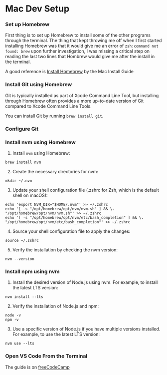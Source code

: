 # Mac Dev Setup

### Set up Homebrew
First thing is to set up Homebrew to install some of the other programs through the terminal. The thing that kept throwing me off when I first started installing Homebrew was that it would give me an error of `zsh:command not found: brew` upon further investigation, I was missing a critical step on reading the last two lines that Hombrew would give me after the install in the terminal. 

A good reference is [Install Homebrew](https://mac.install.guide/homebrew/3) by the Mac Install Guide

### Install Git using Homebrew
Git is typically installed as part of Xcode Command Line Tool, but installing through Homebrew often provides a more up-to-date version of Git compared to Xcode Command Line Tools. 

You can install Git by running `brew install git`.

### Configure Git

### Install nvm using Homebrew

1. Install `nvm` using Homebrew:
```
brew install nvm
```
2. Create the necessary directories for nvm:
```
mkdir ~/.nvm
```
3. Update your shell configuration file (.zshrc for Zsh, which is the default shell on macOS):
```
echo 'export NVM_DIR="$HOME/.nvm"' >> ~/.zshrc
echo '[ -s "/opt/homebrew/opt/nvm/nvm.sh" ] && \. "/opt/homebrew/opt/nvm/nvm.sh"' >> ~/.zshrc
echo '[ -s "/opt/homebrew/opt/nvm/etc/bash_completion" ] && \. "/opt/homebrew/opt/nvm/etc/bash_completion"' >> ~/.zshrc
```
4. Source your shell configuration file to apply the changes:
```
source ~/.zshrc
```
5. Verify the installation by checking the nvm version:
```
nvm --version
```

### Install npm using nvm

1. Install the desired version of Node.js using nvm. For example, to install the latest LTS version:
```
nvm install --lts
```
2. Verify the installation of Node.js and npm:
```
node -v
npm -v
```
3. Use a specific version of Node.js if you have multiple versions installed. For example, to use the latest LTS version:
```
nvm use --lts
```

### Open VS Code From the Terminal

The guide is on [freeCodeCamp](https://www.freecodecamp.org/news/how-to-open-visual-studio-code-from-your-terminal/)
